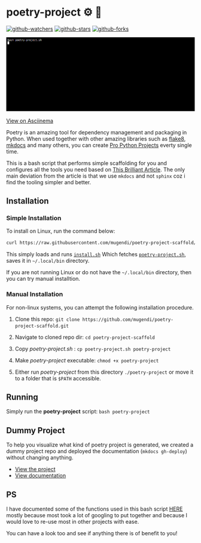 <!--
 Copyright (c) 2023 Anthony Mugendi
 
 This software is released under the MIT License.
 https://opensource.org/licenses/MIT
-->



# poetry-project ⚙️ 💪

[![github-watchers](https://img.shields.io/github/watchers/mugendi/poetry-project-scaffold?label=Watch&style=flat-square&logo=github)](https://github.com/mugendi/poetry-project-scaffold)
[![github-stars](https://img.shields.io/github/stars/mugendi/poetry-project-scaffold?style=flat-square&logo=github)](https://github.com/mugendi/poetry-project-scaffold)
[![github-forks](https://img.shields.io/github/forks/mugendi/poetry-project-scaffold?label=Fork&style=flat-square&logo=github)](https://github.com/mugendi/poetry-project-scaffold)

<!-- 
To generate new recording, run 
bash record-svg.sh
 -->

![](assets/recording.gif)

[View on Asciinema](https://asciinema.org/a/Q0xFHD4qmmCxuPUFqyUYRcLis)

Poetry is an amazing tool for dependency management and packaging in Python. When used together with other amazing libraries such as [flake8](https://flake8.pycqa.org/), [mkdocs](https://mkdocs-dupe-test.readthedocs.io/) and many others, you can create [Pro Python Projects](https://medium.com/mlearning-ai/how-to-start-any-professional-python-package-project-9f66538ebc2) everty single time. 


This is a bash script that performs simple scaffolding for you and configures all the tools you need based on [This Brilliant Article](https://medium.com/mlearning-ai/how-to-start-any-professional-python-package-project-9f66538ebc2). The only main deviation from the article is that we use `mkdocs` and not `sphinx` coz i find the tooling simpler and better.



## Installation

### Simple Installation
To install on Linux, run the command below:

```bash
curl https://raw.githubusercontent.com/mugendi/poetry-project-scaffold/master/install.sh | bash
```
This simply loads and runs [`install.sh`](./install.sh) Which fetches [`poetry-project.sh`](./poetry-project.sh), saves it in `~/.local/bin` directory. 

If you are not running Linux or do not have the `~/.local/bin` directory, then you can try manual installtion.

### Manual Installation
For non-linux systems, you can attempt the following installation procedure.

1. Clone this repo:  `git clone https://github.com/mugendi/poetry-project-scaffold.git`

2. Navigate to cloned repo dir: `cd poetry-project-scaffold`

3. Copy *poetry-project.sh* : `cp poetry-project.sh poetry-project`

3. Make *poetry-project* executable: `chmod +x poetry-project`

4. Either run *poetry-project* from this directory `./poetry-project` or move it to a folder that is `$PATH` accessible.


## Running

Simply run the **poetry-project** script: `bash poetry-project` 


## Dummy Project

To help you visualize what kind of poetry project is generated, we created a dummy project repo and deployed the documentation (`mkdocs gh-deploy`) without changing anything.

- [View the project](https://github.com/mugendi/dummy-poetry-project)
- [View documentation](https://mugendi.github.io/dummy-poetry-project/)

## PS 

I have documented some of the functions used in this bash script [HERE](./docs/bash-functions.md) mostly because most took a lot of googling to put together and because I would love to re-use most in other projects with ease.

You can have a look too and see if anything there is of benefit to you! 

